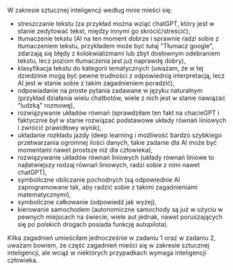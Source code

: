 W zakresie sztucznej inteligencji według mnie mieści się:
- streszczanie tekstu (za przykład można wziąć chatGPT, który jest w stanie zedytować tekst, między innymi go skrócić/streścić),
- tłumaczenie tekstu (AI na ten moment dobrze i sprawnie radzi sobie z tłumaczeniem tekstu, przykładem może być tutaj "Tłumacz google", zdarzają się błędy z kolokwializmami lub zbyt dosłownym odebraniem tekstu, lecz poziom tłumaczenia jest już naprawdę dobry),
- klasyfikacja tekstu do kategorii tematycznych (uważam, że w tej dziedzinie mogą być pewne trudności z odpowiednią interpretacją, lecz AI jest w stanie sobie z takim zagadnieniem poradzić),
- odpowiadanie na proste pytania zadawane w języku naturalnym (przykład działania wielu chatbotów, wiele z nich jest w stanie nawiązać "ludzką" rozmowę),
- rozwiązywanie układów równań (sprawdziłam ten fakt na chacieGPT i faktycznie był w stanie rozwiązać podstawowe układy równań liniowych i zwrócić prawidłowy wynik),
- układanie rozkładu jazdy (deep learning i możliwość bardzo szybkiego przetwarzania ogromnej ilości danych, takie zadanie dla AI może być momentami nawet prostsze niż dla człowieka),
- rozwiązywanie układów równań liniowych (układy równań liniowe to najłatwiejszy rodzaj równań liniowych, radzi sobie z nimi nawet chatGPT),
- symboliczne obliczanie pochodnych (są odpowiednie AI zaprogramowane tak, aby radzić sobie z takimi zagadnieniami matematycznymi),
- symboliczne całkowanie (odpowiedź jak wyżej),
- kierowanie samochodem (autonomiczne samochody są już w użyciu w pewnych miejscach na świecie, wiele aut jednak, nawet poruszających się po polskich drogach posiada funkcję autopilota).

Kilka zagadnień umieściłam jednocześnie w zadaniu 1 oraz w zadaniu 2, uważam bowiem, że część zagadnień mieści się w zakresie sztucznej inteligencji, ale wciąż w niektórych przypadkach wymaga inteligencji człowieka.
